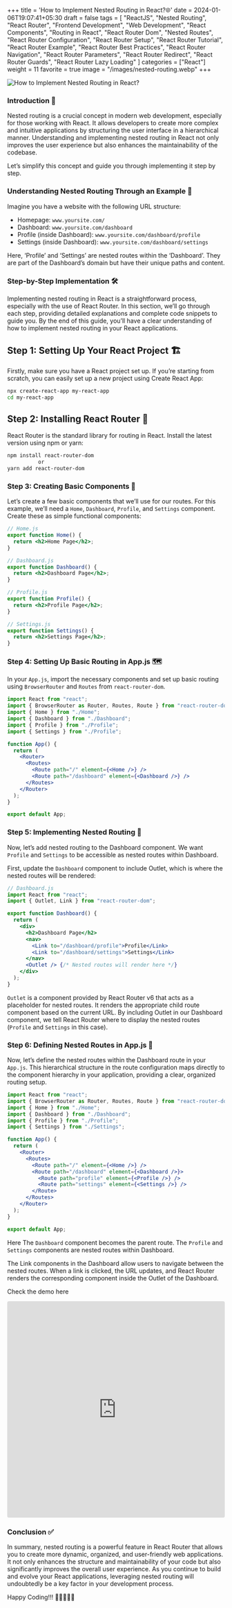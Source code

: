 +++
title = 'How to Implement Nested Routing in React?🌐'
date = 2024-01-06T19:07:41+05:30
draft = false
tags = [
   "ReactJS",
  "Nested Routing",
  "React Router",
  "Frontend Development",
  "Web Development",
  "React Components",
  "Routing in React",
  "React Router Dom",
  "Nested Routes",
  "React Router Configuration",
  "React Router Setup",
  "React Router Tutorial",
  "React Router Example",
  "React Router Best Practices",
  "React Router Navigation",
  "React Router Parameters",
  "React Router Redirect",
  "React Router Guards",
  "React Router Lazy Loading"
]
categories = ["React"]
weight = 11
favorite = true
image = "/images/nested-routing.webp"
+++

![How to Implement Nested Routing in React?](/images/nested-routing.webp)

### Introduction 🧩

Nested routing is a crucial concept in modern web development, especially for those working with React. It allows developers to create more complex and intuitive applications by structuring the user interface in a hierarchical manner. Understanding and implementing nested routing in React not only improves the user experience but also enhances the maintainability of the codebase.

Let’s simplify this concept and guide you through implementing it step by step.

### Understanding Nested Routing Through an Example 🚀

Imagine you have a website with the following URL structure:

- Homepage: `www.yoursite.com/`
- Dashboard: `www.yoursite.com/dashboard`
- Profile (inside Dashboard): `www.yoursite.com/dashboard/profile`
- Settings (inside Dashboard): `www.yoursite.com/dashboard/settings`

Here, ‘Profile’ and ‘Settings’ are nested routes within the ‘Dashboard’. They are part of the Dashboard’s domain but have their unique paths and content.

### Step-by-Step Implementation 🛠️

Implementing nested routing in React is a straightforward process, especially with the use of React Router. In this section, we’ll go through each step, providing detailed explanations and complete code snippets to guide you. By the end of this guide, you’ll have a clear understanding of how to implement nested routing in your React applications.

## Step 1: Setting Up Your React Project 🏗️

Firstly, make sure you have a React project set up. If you’re starting from scratch, you can easily set up a new project using Create React App:

```bash
npx create-react-app my-react-app
cd my-react-app

```

## Step 2: Installing React Router 🔗

React Router is the standard library for routing in React. Install the latest version using npm or yarn:

```bash
npm install react-router-dom
          or
yarn add react-router-dom
```

### Step 3: Creating Basic Components 🧩

Let’s create a few basic components that we’ll use for our routes. For this example, we’ll need a `Home`, `Dashboard`, `Profile`, and `Settings` component. Create these as simple functional components:

```jsx
// Home.js
export function Home() {
  return <h2>Home Page</h2>;
}

// Dashboard.js
export function Dashboard() {
  return <h2>Dashboard Page</h2>;
}

// Profile.js
export function Profile() {
  return <h2>Profile Page</h2>;
}

// Settings.js
export function Settings() {
  return <h2>Settings Page</h2>;
}
```

### Step 4: Setting Up Basic Routing in App.js 🗺️

In your `App.js`, import the necessary components and set up basic routing using `BrowserRouter` and `Routes` from `react-router-dom`.

```jsx
import React from "react";
import { BrowserRouter as Router, Routes, Route } from "react-router-dom";
import { Home } from "./Home";
import { Dashboard } from "./Dashboard";
import { Profile } from "./Profile";
import { Settings } from "./Profile";

function App() {
  return (
    <Router>
      <Routes>
        <Route path="/" element={<Home />} />
        <Route path="/dashboard" element={<Dashboard />} />
      </Routes>
    </Router>
  );
}

export default App;
```

### Step 5: Implementing Nested Routing 🧭

Now, let’s add nested routing to the Dashboard component. We want `Profile` and `Settings` to be accessible as nested routes within Dashboard.

First, update the `Dashboard` component to include Outlet, which is where the nested routes will be rendered:

```jsx
// Dashboard.js
import React from "react";
import { Outlet, Link } from "react-router-dom";

export function Dashboard() {
  return (
    <div>
      <h2>Dashboard Page</h2>
      <nav>
        <Link to="/dashboard/profile">Profile</Link>
        <Link to="/dashboard/settings">Settings</Link>
      </nav>
      <Outlet /> {/* Nested routes will render here */}
    </div>
  );
}
```

`Outlet` is a component provided by React Router v6 that acts as a placeholder for nested routes. It renders the appropriate child route component based on the current URL. By including Outlet in our Dashboard component, we tell React Router where to display the nested routes (`Profile` and `Settings` in this case).

### Step 6: Defining Nested Routes in App.js 📐

Now, let’s define the nested routes within the Dashboard route in your `App.js`. This hierarchical structure in the route configuration maps directly to the component hierarchy in your application, providing a clear, organized routing setup.

```jsx
import React from "react";
import { BrowserRouter as Router, Routes, Route } from "react-router-dom";
import { Home } from "./Home";
import { Dashboard } from "./Dashboard";
import { Profile } from "./Profile";
import { Settings } from "./Settings";

function App() {
  return (
    <Router>
      <Routes>
        <Route path="/" element={<Home />} />
        <Route path="/dashboard" element={<Dashboard />}>
          <Route path="profile" element={<Profile />} />
          <Route path="settings" element={<Settings />} />
        </Route>
      </Routes>
    </Router>
  );
}

export default App;
```

Here The `Dashboard` component becomes the parent route. The `Profile` and `Settings` components are nested routes within Dashboard.

The Link components in the Dashboard allow users to navigate between the nested routes. When a link is clicked, the URL updates, and React Router renders the corresponding component inside the Outlet of the Dashboard.

Check the demo here

<iframe src="https://codesandbox.io/p/sandbox/react-nested-routing-forked-mvzwtm?file=%2Fsrc%2FDashboard.js%3A10%2C60" style="width:100%; height:500px; border:0; border-radius: 4px; overflow:hidden;" title="Nested Routing React"></iframe>

### Conclusion ✅

In summary, nested routing is a powerful feature in React Router that allows you to create more dynamic, organized, and user-friendly web applications. It not only enhances the structure and maintainability of your code but also significantly improves the overall user experience. As you continue to build and evolve your React applications, leveraging nested routing will undoubtedly be a key factor in your development process.

Happy Coding!!! 🚀👨‍💻👩‍💻
